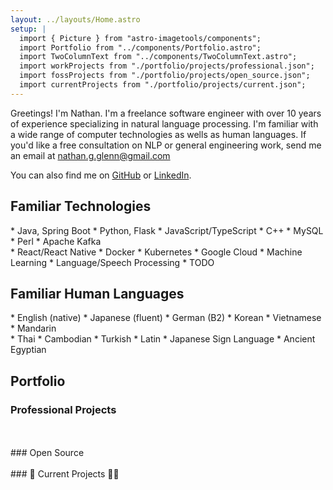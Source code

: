 ```yaml
---
layout: ../layouts/Home.astro
setup: |
  import { Picture } from "astro-imagetools/components";
  import Portfolio from "../components/Portfolio.astro";
  import TwoColumnText from "../components/TwoColumnText.astro";
  import workProjects from "./portfolio/projects/professional.json";
  import fossProjects from "./portfolio/projects/open_source.json";
  import currentProjects from "./portfolio/projects/current.json";
---
```


Greetings! I'm Nathan. I'm a freelance software engineer with over 10 years of experience specializing in natural language processing. I'm familiar with a wide range of computer technologies as wells as human languages. If you'd like a free consultation on NLP or general engineering work, send me an email at <a href="nathan.g.glenn@gmail.com?subject=NLP consultation&body=Hi Nathan, I'd like to consult with you on a project.">nathan.g.glenn@gmail.com</a>

You can also find me on [GitHub](https://github.com/garfieldnate) or [LinkedIn](https://www.linkedin.com/in/nathanglenn/).

## Familiar Technologies

<TwoColumnText>
    <div slot="left">
        * Java, Spring Boot
        * Python, Flask
        * JavaScript/TypeScript
        * C++
        * MySQL
        * Perl
        * Apache Kafka
    </div>
    <div slot="right">
        * React/React Native
        * Docker
        * Kubernetes
        * Google Cloud
        * Machine Learning
        * Language/Speech Processing
        * TODO
    </div>
</TwoColumnText>

## Familiar Human Languages

<TwoColumnText>
    <div slot="left">
        * English (native)
        * Japanese (fluent)
        * German (B2)
        * Korean
        * Vietnamese
        * Mandarin
    </div>
    <div slot="right">
        * Thai
        * Cambodian
        * Turkish
        * Latin
        * Japanese Sign Language
        * Ancient Egyptian
    </div>
</TwoColumnText>

## Portfolio

### Professional Projects
<br/>

<Portfolio projects={workProjects}/>

<br/>
### Open Source
<br/>

<Portfolio projects={fossProjects}/>

<br/>
### 🚧 Current Projects 👷‍♂️
<br/>

<Portfolio projects={currentProjects}/>
